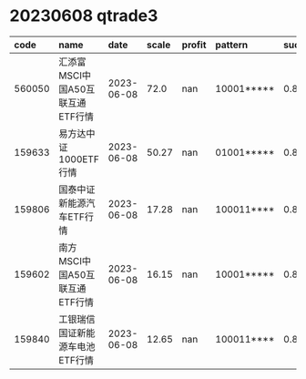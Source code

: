 
# 20230608 qtrade3
 | code | name | date | scale | profit | pattern | success_rate | success_cnt | fund_cnt | 
 | :----- | :----- | :----- | :----- | :----- | :----- | :----- | :----- | :----- | 
 | 560050 | 汇添富MSCI中国A50互联互通ETF行情 | 2023-06-08 | 72.0 | nan | 10001***** | 0.8461538461538461 | 11 | 13 | 
 | 159633 | 易方达中证1000ETF行情 | 2023-06-08 | 50.27 | nan | 01001***** | 0.8333333333333334 | 10 | 12 | 
 | 159806 | 国泰中证新能源汽车ETF行情 | 2023-06-08 | 17.28 | nan | 100011**** | 0.875 | 14 | 16 | 
 | 159602 | 南方MSCI中国A50互联互通ETF行情 | 2023-06-08 | 16.15 | nan | 10001***** | 0.8666666666666667 | 13 | 15 | 
 | 159840 | 工银瑞信国证新能源车电池ETF行情 | 2023-06-08 | 12.65 | nan | 100011**** | 0.8461538461538461 | 11 | 13 | 
